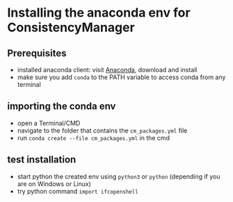 # Installing the anaconda env for ConsistencyManager

## Prerequisites
- installed anaconda client: visit [Anaconda](https://www.anaconda.com/products/individual), download and install
- make sure you add `conda` to the PATH variable to access conda from any terminal 
<!-- - create a new environment next to the base environment (e.g., use `ConsistencyManager` as the name) -->

## importing the conda env
- open a Terminal/CMD
- navigate to the folder that contains the `cm_packages.yml` file
- run `conda create --file cm_packages.yml` in the cmd

## test installation
- start python the created env using `python3` or `python` (depending if you are on Windows or Linux)
- try python command `import ifcopenshell` 
